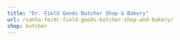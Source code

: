 ```yaml
---
title: "Dr. Field Goods Butcher Shop & Bakery"
url: /santa-fe/dr-field-goods-butcher-shop-and-bakery/
shop: butcher
---
```

